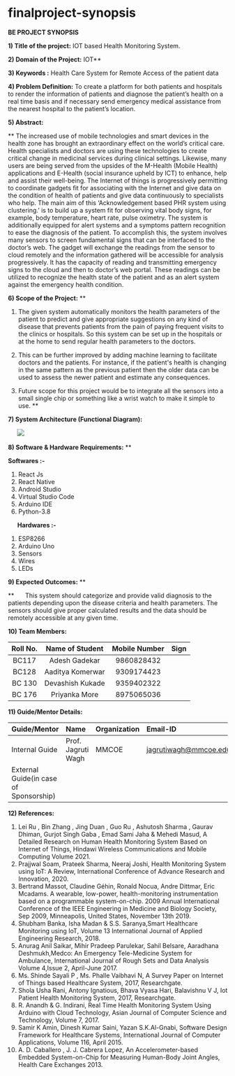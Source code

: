 # finalproject-synopsis

**BE PROJECT SYNOPSIS**


**1) Title of the project:** IOT based Health Monitoring System.

**2) Domain of the Project:**   IOT** 

**3) Keywords :**   Health Care System for Remote Access of the patient data

**4) Problem Definition:** To create a platform for both patients and hospitals to render the information of patients and diagnose the patient’s health on a real time basis and if necessary send emergency medical assistance from the nearest hospital to the patient’s location.  

**5) Abstract:**

**	The increased use of mobile technologies and smart devices in the health zone has brought an extraordinary effect on the world’s critical care. Health specialists and doctors are using these technologies to create critical change in medicinal services during clinical settings. Likewise, many users are being served from the upsides of the M-Health (Mobile Health) applications and E-Health (social insurance upheld by ICT) to enhance, help and assist their well-being. The Internet of things is progressively permitting to coordinate gadgets fit for associating with the Internet and give data on the condition of health of patients and give data continuously to specialists who help. The main aim of this ‘Acknowledgement based PHR system using clustering.’ is to build up a system fit for observing vital body signs, for example, body temperature, heart rate, pulse oximetry. The system is additionally equipped for alert systems and a symptoms pattern recognition to ease the diagnosis of the patient. To accomplish this, the system involves many sensors to screen fundamental signs that can be interfaced to the doctor’s web. The gadget will exchange the readings from the sensor to cloud remotely and the information gathered will be accessible for analysis progressively. It has the capacity of reading and transmitting emergency signs to the cloud and then to doctor’s web portal. These readings can be utilized to recognize the health state of the patient and as an alert system against the emergency health condition.













**6) Scope of the Project:** 
**


1. The given system automatically monitors the health parameters of the patient to predict and give appropriate suggestions on any kind of disease that prevents patients from the pain of paying frequent visits to the clinics or hospitals. So this system can be set up in the hospitals or at the home to send regular health parameters to the doctors.
1. This can be further improved by adding machine learning to facilitate doctors and the patients. For instance, if the patient's health is changing in the same pattern as the previous patient then the older data can be used to assess the newer patient and estimate any consequences.

1. Future scope for this project would be to integrate all the sensors into a small single chip or something like a wrist watch to make it simple to use.
**


**7) System Architecture (Functional Diagram):**

`	`**![](Aspose.Words.5e787aa8-283a-476a-ab25-50df5c53f22d.001.png)**












**8) Software & Hardware Requirements:**
**


**Softwares :-**

1. React Js
1. React Native
1. Android Studio
1. Virtual Studio Code
1. Arduino IDE
1. Python-3.8




`	`**Hardwares :-** 

1. ESP8266
1. Arduino Uno
1. Sensors
1. Wires
1. LEDs


**9) Expected Outcomes:** 
**

**
`	`This system should categorize and provide valid diagnosis to the patients depending upon the disease criteria and health parameters. The sensors should give proper calculated results and the data should be remotely accessible at any given time.







**10) Team Members:**


|**Roll No.**|**Name of Student**|**Mobile Number**|**Sign**|
| :-: | :-: | :-: | :-: |
|BC117|Adesh Gadekar |9860828432||
|BC128|Aaditya Komerwar|9309174423||
|BC 130|Devashish Kukade|9359402322||
|BC 176|Priyanka More|8975065036||










**11) Guide/Mentor Details:**


|Guide/Mentor|Name|Organization|Email-ID|Mobile No.|
| :- | :- | :- | :- | :- |
|Internal Guide|Prof. Jagruti Wagh|MMCOE|jagrutiwagh@mmcoe.edu.in|9527581783|
|External Guide(in case of Sponsorship)|||||

**12) References:**

1. Lei Ru , Bin Zhang , Jing Duan , Guo Ru , Ashutosh Sharma , Gaurav Dhiman, Gurjot Singh Gaba , Emad Sami Jaha & Mehedi Masud, A Detailed Research on Human Health Monitoring System Based on Internet of Things, Hindawi Wireless Communications and Mobile Computing Volume 2021.
1. Prajjwal Soam, Prateek Sharma, Neeraj Joshi, Health Monitoring System using IoT: A Review, International Conference of Advance Research and Innovation, 2020.
1. Bertrand Massot, Claudine Géhin, Ronald Nocua, Andre Dittmar, Eric Mcadams. A wearable, low-power, health-monitoring instrumentation based on a programmable system-on-chip. 2009 Annual International Conference of the IEEE Engineering in Medicine and Biology Society, Sep 2009, Minneapolis, United States, November 13th 2019.
1. Shubham Banka, Isha Madan & S.S. Saranya,Smart Healthcare Monitoring using IoT, Volume 13 International Journal of Applied Engineering Research, 2018.
1. Anurag Anil Saikar, Mihir Pradeep Parulekar, Sahil Belsare, Aaradhana Deshmukh,Medco: An Emergency Tele-Medicine System for Ambulance, International Journal of Rough Sets and Data Analysis Volume 4,Issue 2, April-June 2017.
1. Ms. Shinde Sayali P , Ms. Phalle Vaibhavi N,  A Survey Paper on Internet of Things based Healthcare System, 2017, Researchgate.
1. Shola Usha Rani, Antony Ignatious, Bhava Vyasa Hari, Balavishnu V J, Iot Patient Health Monitoring System, 2017, Researchgate.
1. R. Anandh & G. Indirani, Real Time Health Monitoring System Using Arduino with Cloud Technology, Asian Journal of Computer Science and Technology, Volume 7, 2017.
1. Samir K Amin, Dinesh Kumar Saini, Yazan S.K.Al-Gnabi, Software Design Framework for Healthcare Systems, International Journal of Computer Applications, Volume 116, April 2015.
1. A. D. Caballero , J. J. Cabrera Lopez, An Accelerometer-based Embedded System-on-Chip for Measuring Human-Body Joint Angles, Health Care Exchanges 2013.

